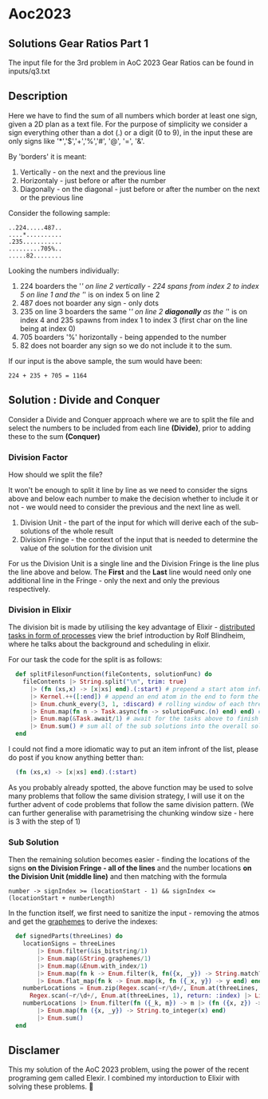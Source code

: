 # Aoc2023

## Solutions Gear Ratios Part 1

The input file for the 3rd problem in AoC 2023 Gear Ratios can be found in inputs/q3.txt

## Description

Here we have to find the sum of all numbers which border at least one sign, given a 2D plan as a text file. For the purpose of simplicity we consider a sign everything other than a dot (.) or a digit (0 to 9), in the input these are only signs like '*','$','+','%','#', '@', '=', '&'.

By 'borders' it is meant:

1. Vertically - on the next and the previous line
2. Horizontaly - just before or after the number
3. Diagonally - on the diagonal - just before or after the number on the next or the previous line

Consider the following sample:

```
..224.....487..
....*..........
.235...........
.........705%..
.....82........
```

Looking the numbers individually:

1. 224 boarders the '*' on line 2 vertically - 224 spans from index 2 to index 5 on line 1 and the '*' is on index 5 on line 2
2. 487 does not boarder any sign - only dots
3. 235 on line 3 boarders the same '*' on line 2 **diagonally** as the '*' is on index 4 and 235 spawns from index 1 to index 3 (first char on the line being at  index 0)
4. 705 boarders '%' horizontally - being appended to the number
5. 82 does not boarder any sign so we do not include it to the sum.


If our input is the above sample, the sum would have been:

```
224 + 235 + 705 = 1164
```

## Solution : Divide and Conquer

Consider a Divide and Conquer approach where we are to split the file and select the numbers to be included from each line **(Divide)**, prior to adding these to the sum **(Conquer)**

### Division Factor

How should we split the file?

It won't be enough to split it line by line as we need to consider the signs above and below each number to make the decision whether to include it or not - we would need to consider the previous and the next line as well.

1. Division Unit - the part of the input for which will derive each of the sub-solutions of the whole result
2. Division Fringe - the context of the input that is needed to determine the value of the solution for the division unit

For us the Division Unit is a single line and the Division Fringe is the line plus the line above and below. The **First** and the **Last** line would need only one additional line in the Fringe - only the next and only the previous respectively.


### Division in Elixir

The division bit is made by utilising the key advantage of Elixir - [distributed tasks in form of processes](https://engineering.intility.com/article/a-brief-introduction-to-elixir) view the brief introduction by Rolf Blindheim, where he talks about the background and scheduling in elixir.

For our task the code for the split is as follows:

```elixir
  def splitFilesonFunction(fileContents, solutionFunc) do
    fileContents |> String.split("\n", trim: true)
      |> (fn (xs,x) -> [x|xs] end).(:start) # prepend a start atom infront to form a triple
      |> Kernel.++([:end]) # append an end atom in the end to form the final triple
      |> Enum.chunk_every(3, 1, :discard) # rolling window of each three consequitive lines in the input
      |> Enum.map(fn n -> Task.async(fn -> solutionFunc.(n) end) end) # apply the sub solution function on each 3 lines
      |> Enum.map(&Task.await/1) # await for the tasks above to finish
      |> Enum.sum() # sum all of the sub solutions into the overall solution
  end
```

I could not find a more idiomatic way to put an item infront of the list, please do post if you know anything better than:

```elixir
  (fn (xs,x) -> [x|xs] end).(:start)
```

As you probably already spotted, the above function may be used to solve many problems that follow the same division strategy, I will use it on the further advent of code problems that follow the same division pattern. (We can further generalise with parametrising the chunking window size - here is 3 with the step of 1)

### Sub Solution

Then the remaining solution becomes easier - finding the locations of the signs **on the Division Fringe - all of the lines** and the number locations **on the Division Unit (middle line)** and then matching with the formula

```
number -> signIndex >= (locationStart - 1) && signIndex <= (locationStart + numberLength)
```

In the function itself, we first need to sanitize the input - removing the atmos and get the [graphemes](https://hexdocs.pm/elixir/1.12/String.html#graphemes/1) to derive the indexes:

```elixir
  def signedParts(threeLines) do
    locationSigns = threeLines
        |> Enum.filter(&is_bitstring/1)
        |> Enum.map(&String.graphemes/1)
        |> Enum.map(&Enum.with_index/1)
        |> Enum.map(fn k -> Enum.filter(k, fn({x, _y}) -> String.match?(x, ~r/[^\r\n.\d]/) end) end)
        |> Enum.flat_map(fn k -> Enum.map(k, fn ({_x, y}) -> y end) end)
    numberLocations = Enum.zip(Regex.scan(~r/\d+/, Enum.at(threeLines, 1), capture: :all) |> List.flatten(),
      Regex.scan(~r/\d+/, Enum.at(threeLines, 1), return: :index) |> List.flatten())
    numberLocations |> Enum.filter(fn ({_k, m}) -> m |> (fn ({x, z}) -> Enum.any?(locationSigns, fn number  -> number >= (x - 1) && number <= (x + z) end) end).() end)
        |> Enum.map(fn ({x, _y}) -> String.to_integer(x) end)
        |> Enum.sum()
  end
```

## Disclamer

This my solution of the AoC 2023 problem, using the power of the recent programing gem called Elexir. I combined my intorduction to Elixir with solving these problems. :rocket:
